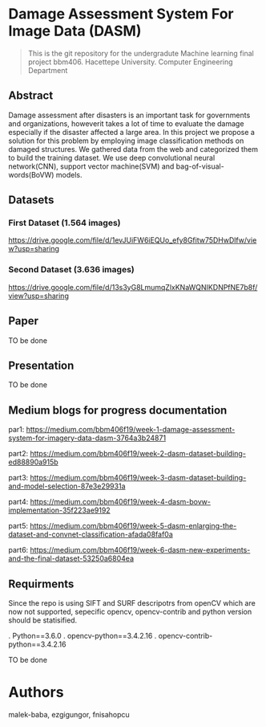# Damage Assessment System For Image Data (DASM)

> This is the git repository for the undergradute Machine learning final project bbm406. Hacettepe University. Computer Engineering Department
  
## Abstract
Damage assessment after disasters is an important task for governments and organizations, howeverit takes a lot of time to evaluate the damage especially if the disaster affected a large area. In this project we propose a solution for this problem by employing image classification methods on damaged structures. We gathered data from the web and categorized them to build the training dataset. We use deep convolutional neural network(CNN), support vector machine(SVM) and bag-of-visual-words(BoVW) models. 

## Datasets <Collected and labeled by hand>

### First Dataset (1.564 images)
https://drive.google.com/file/d/1evJUiFW6iEQUo_efy8Gfitw75DHwDlfw/view?usp=sharing
### Second Dataset (3.636 images)
https://drive.google.com/file/d/13s3yG8LmumqZlxKNaWQNIKDNPfNE7b8f/view?usp=sharing

## Paper

TO be done

## Presentation

TO be done

## Medium blogs for progress documentation

par1: https://medium.com/bbm406f19/week-1-damage-assessment-system-for-imagery-data-dasm-3764a3b24871

part2: https://medium.com/bbm406f19/week-2-dasm-dataset-building-ed88890a915b 

part3: https://medium.com/bbm406f19/week-3-dasm-dataset-building-and-model-selection-87e3e29931a

part4: https://medium.com/bbm406f19/week-4-dasm-bovw-implementation-35f223ae9192

part5: https://medium.com/bbm406f19/week-5-dasm-enlarging-the-dataset-and-convnet-classification-afada08faf0a

part6: https://medium.com/bbm406f19/week-6-dasm-new-experiments-and-the-final-dataset-53250a6804ea

## Requirments

Since the repo is using SIFT and SURF descripotrs from openCV which are now not supported, sepecific opencv, opencv-contrib and python version should be statisified.

  . Python==3.6.0
  . opencv-python==3.4.2.16
  . opencv-contrib-python==3.4.2.16 
  
  TO be done

# Authors
malek-baba, ezgigungor, fnisahopcu
